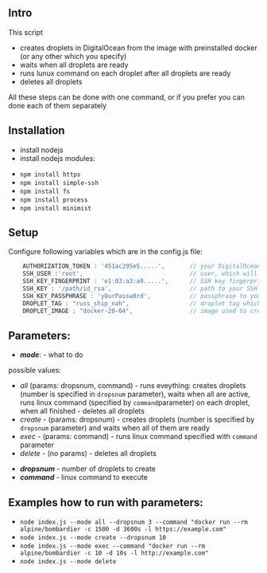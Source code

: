 Intro
----
This script 
- creates droplets in DigitalOcean from the image with preinstalled docker (or any other which you specify)
- waits when all droplets are ready
- runs lunux command on each droplet after all droplets are ready
- deletes all droplets

All these steps can be done with one command, or if you prefer you can done each of them separately


Installation
----
* install nodejs
* install nodejs modules:
 
- `npm install https`
- `npm install simple-ssh`
- `npm install fs`
- `npm install process`
- `npm install minimist`


Setup
----
Configure following variables which are in the config.js file:

```javascript
    AUTHORIZATION_TOKEN : '451ac295e5.....',       // your DigitalOcean API token
    SSH_USER :'root',                              // user, which will be used for SSH connection, usually 'root'
    SSH_KEY_FINGERPRINT : 'e1:03:a3:a9.....',      // SSH key fingerprint
    SSH_KEY : '/path/id_rsa',                      // path to your SSH private key
    SSH_KEY_PASSPHRASE : 'y0urPassw0rd',           // passphrase to your SSH private key
    DROPLET_TAG : "russ_ship_nah",                 // droplet tag which is used to distinguish droplets for this scripts among all others
    DROPLET_IMAGE : "docker-20-04",                // image used to create a droplet
```


Parameters:
---

* ***mode***: - what to do

possible values:
- *all* (params: dropsnum, command) - runs eveything: creates droplets (number is specified in `dropsnum` parameter), waits when all are active, runs linux command (specified by `command`parameter) on each droplet, when all finished -  deletes all droplets
- *create* - (params: dropsnum) - creates droplets (number is specified by `dropsnum` parameter) and waits when all of them are ready
- *exec* - (params: command) - runs linux command specified with `command` parameter
- *delete* - (no params) - deletes all droplets

* ***dropsnum*** - number of droplets to create
* ***command*** - linux command to execute


Examples how to run with parameters:
---
- `node index.js --mode all --dropsnum 3 --command "docker run --rm alpine/bombardier -c 1500 -d 3600s -l https://example.com"`
- `node index.js --mode create --dropsnum 10`
- `node index.js --mode exec --command "docker run --rm alpine/bombardier -c 10 -d 10s -l http://example.com"`
- `node index.js --mode delete`